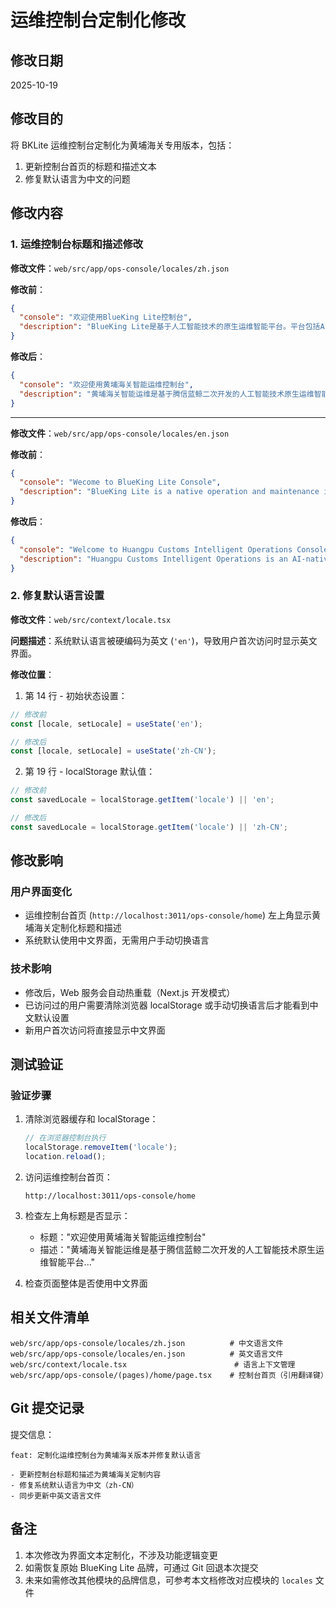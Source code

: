 # 运维控制台定制化修改

## 修改日期
2025-10-19

## 修改目的
将 BKLite 运维控制台定制化为黄埔海关专用版本，包括：
1. 更新控制台首页的标题和描述文本
2. 修复默认语言为中文的问题

## 修改内容

### 1. 运维控制台标题和描述修改

**修改文件**：`web/src/app/ops-console/locales/zh.json`

**修改前**：
```json
{
  "console": "欢迎使用BlueKing Lite控制台",
  "description": "BlueKing Lite是基于人工智能技术的原生运维智能平台。平台包括AI智能分析、运维资产监管等功能，帮助全面优化运维管理。"
}
```

**修改后**：
```json
{
  "console": "欢迎使用黄埔海关智能运维控制台",
  "description": "黄埔海关智能运维是基于腾信蓝鲸二次开发的人工智能技术原生运维智能平台。平台包括AI智能分析、运维资产监管等功能，帮助全面优化运维管理。"
}
```

---

**修改文件**：`web/src/app/ops-console/locales/en.json`

**修改前**：
```json
{
  "console": "Wecome to BlueKing Lite Console",
  "description": "BlueKing Lite is a native operation and maintenance intelligent platform based on artificial intelligence technology. The platform includes AI intelligent analysis, operation and maintenance asset supervision and other functions, which help to comprehensively optimize operation and maintenance management."
}
```

**修改后**：
```json
{
  "console": "Welcome to Huangpu Customs Intelligent Operations Console",
  "description": "Huangpu Customs Intelligent Operations is an AI-native operations platform based on secondary development of Tencent BlueKing. The platform includes AI intelligent analysis, operational asset supervision and other functions to help comprehensively optimize operations management."
}
```

### 2. 修复默认语言设置

**修改文件**：`web/src/context/locale.tsx`

**问题描述**：系统默认语言被硬编码为英文 (`'en'`)，导致用户首次访问时显示英文界面。

**修改位置**：

1. 第 14 行 - 初始状态设置：
```typescript
// 修改前
const [locale, setLocale] = useState('en');

// 修改后
const [locale, setLocale] = useState('zh-CN');
```

2. 第 19 行 - localStorage 默认值：
```typescript
// 修改前
const savedLocale = localStorage.getItem('locale') || 'en';

// 修改后
const savedLocale = localStorage.getItem('locale') || 'zh-CN';
```

## 修改影响

### 用户界面变化
- 运维控制台首页 (`http://localhost:3011/ops-console/home`) 左上角显示黄埔海关定制化标题和描述
- 系统默认使用中文界面，无需用户手动切换语言

### 技术影响
- 修改后，Web 服务会自动热重载（Next.js 开发模式）
- 已访问过的用户需要清除浏览器 localStorage 或手动切换语言后才能看到中文默认设置
- 新用户首次访问将直接显示中文界面

## 测试验证

### 验证步骤
1. 清除浏览器缓存和 localStorage：
   ```javascript
   // 在浏览器控制台执行
   localStorage.removeItem('locale');
   location.reload();
   ```

2. 访问运维控制台首页：
   ```
   http://localhost:3011/ops-console/home
   ```

3. 检查左上角标题是否显示：
   - 标题："欢迎使用黄埔海关智能运维控制台"
   - 描述："黄埔海关智能运维是基于腾信蓝鲸二次开发的人工智能技术原生运维智能平台..."

4. 检查页面整体是否使用中文界面

## 相关文件清单

```
web/src/app/ops-console/locales/zh.json          # 中文语言文件
web/src/app/ops-console/locales/en.json          # 英文语言文件
web/src/context/locale.tsx                        # 语言上下文管理
web/src/app/ops-console/(pages)/home/page.tsx    # 控制台首页（引用翻译键）
```

## Git 提交记录

提交信息：
```
feat: 定制化运维控制台为黄埔海关版本并修复默认语言

- 更新控制台标题和描述为黄埔海关定制内容
- 修复系统默认语言为中文（zh-CN）
- 同步更新中英文语言文件
```

## 备注

1. 本次修改为界面文本定制化，不涉及功能逻辑变更
2. 如需恢复原始 BlueKing Lite 品牌，可通过 Git 回退本次提交
3. 未来如需修改其他模块的品牌信息，可参考本文档修改对应模块的 `locales` 文件
